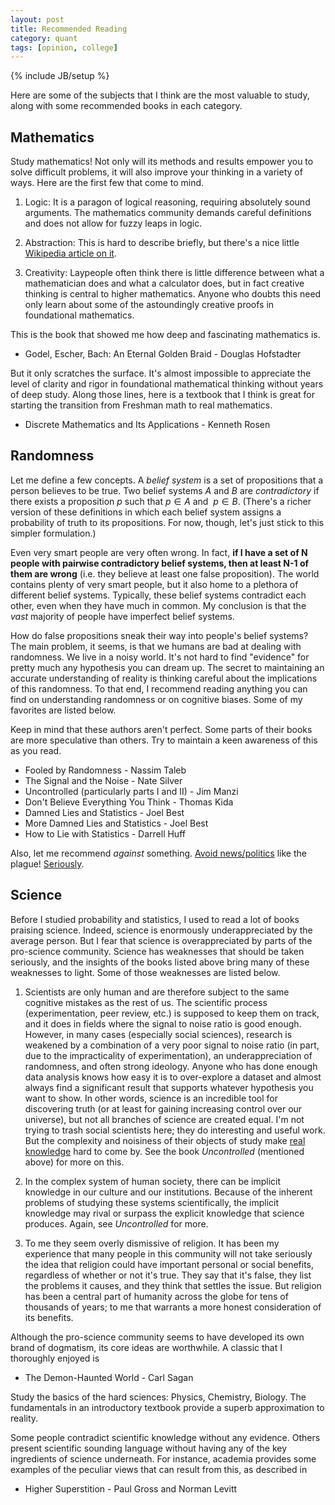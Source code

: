 ```yaml
---
layout: post
title: Recommended Reading
category: quant
tags: [opinion, college]
---
```

{% include JB/setup %}

Here are some of the subjects that I think are the most valuable to study, along with some recommended books in each category.


## Mathematics

Study mathematics! Not only will its methods and results empower you to solve difficult problems, it will also improve your thinking in a variety of ways. Here are the first few that come to mind.

 1. Logic: It is a paragon of logical reasoning, requiring absolutely sound arguments. The mathematics community demands careful definitions and does not allow for fuzzy leaps in logic.

 2. Abstraction: This is hard to describe briefly, but there's a nice little [Wikipedia article on it](http://en.wikipedia.org/wiki/Abstraction_(mathematics)).

 3. Creativity: Laypeople often think there is little difference between what a mathematician does and what a calculator does, but in fact creative thinking is central to higher mathematics. Anyone who doubts this need only learn about some of the astoundingly creative proofs in foundational mathematics.

This is the book that showed me how deep and fascinating mathematics is.

 - Godel, Escher, Bach: An Eternal Golden Braid - Douglas Hofstadter

But it only scratches the surface. It's almost impossible to appreciate the level of clarity and rigor in foundational mathematical thinking without years of deep study. Along those lines, here is a textbook that I think is great for starting the transition from Freshman math to real mathematics.

 - Discrete Mathematics and Its Applications - Kenneth Rosen


## Randomness

Let me define a few concepts. A *belief system* is a set of propositions that a person believes to be true. Two belief systems $A$ and $B$ are *contradictory* if there exists a proposition $p$ such that $p \in A$ and $~p \in B$. (There's a richer version of these definitions in which each belief system assigns a probability of truth to its propositions. For now, though, let's just stick to this simpler formulation.)

Even very smart people are very often wrong. In fact, **if I have a set of N people with pairwise contradictory belief systems, then at least N-1 of them are wrong** (i.e. they believe at least one false proposition). The world contains plenty of very smart people, but it also home to a plethora of different belief systems. Typically, these belief systems contradict each other, even when they have much in common. My conclusion is that the *vast* majority of people have imperfect belief systems.

How do false propositions sneak their way into people's belief systems? The main problem, it seems, is that we humans are bad at dealing with randomness. We live in a noisy world. It's not hard to find "evidence" for pretty much any hypothesis you can dream up. The secret to maintaining an accurate understanding of reality is thinking careful about the implications of this randomness. To that end, I recommend reading anything you can find on understanding randomness or on cognitive biases. Some of my favorites are listed below. 

Keep in mind that these authors aren't perfect. Some parts of their books are more speculative than others. Try to maintain a keen awareness of this as you read.

 - Fooled by Randomness - Nassim Taleb
 - The Signal and the Noise - Nate Silver
 - Uncontrolled (particularly parts I and II) - Jim Manzi
 - Don't Believe Everything You Think - Thomas Kida
 - Damned Lies and Statistics - Joel Best
 - More Damned Lies and Statistics - Joel Best
 - How to Lie with Statistics - Darrell Huff

Also, let me recommend *against* something. [Avoid news/politics](http://m.guardiannews.com/media/2013/apr/12/news-is-bad-rolf-dobelli) like the plague! [Seriously](http://www.cracked.com/blog/7-reasons-news-looks-worse-than-it-really-is/).


## Science

Before I studied probability and statistics, I used to read a lot of books praising science. Indeed, science is enormously underappreciated by the average person. But I fear that science is overappreciated by parts of the pro-science community. Science has weaknesses that should be taken seriously, and the insights of the books listed above bring many of these weaknesses to light. Some of those weaknesses are listed below.

 1. Scientists are only human and are therefore subject to the same cognitive mistakes as the rest of us. The scientific process (experimentation, peer review, etc.) is supposed to keep them on track, and it does in fields where the signal to noise ratio is good enough. However, in many cases (especially social sciences), research is weakened by a combination of a very poor signal to noise ratio (in part, due to the impracticality of experimentation), an underappreciation of randomness, and often strong ideology. Anyone who has done enough data analysis knows how easy it is to over-explore a dataset and almost always find a significant result that supports whatever hypothesis you want to show.
    In other words, science is an incredible tool for discovering truth (or at least for gaining increasing control over our universe), but not all branches of science are created equal. I'm not trying to trash social scientists here; they do interesting and useful work. But the complexity and noisiness of their objects of study make [real knowledge](http://www.youtube.com/watch?v=IaO69CF5mbY) hard to come by. See the book *Uncontrolled* (mentioned above) for more on this.

 2. In the complex system of human society, there can be implicit knowledge in our culture and our institutions. Because of the inherent problems of studying these systems scientifically, the implicit knowledge may rival or surpass the explicit knowledge that science produces. Again, see *Uncontrolled* for more.

 3. To me they seem overly dismissive of religion. It has been my experience that many people in this community will not take seriously the idea that religion could have important personal or social benefits, regardless of whether or not it's true. They say that it's false, they list the problems it causes, and they think that settles the issue. But religion has been a central part of humanity across the globe for tens of thousands of years; to me that warrants a more honest consideration of its benefits.

Although the pro-science community seems to have developed its own brand of dogmatism, its core ideas are worthwhile. A classic that I thoroughly enjoyed is 

 - The Demon-Haunted World - Carl Sagan

Study the basics of the hard sciences: Physics, Chemistry, Biology. The fundamentals in an introductory textbook provide a superb approximation to reality.

Some people contradict scientific knowledge without any evidence. Others present scientific sounding language without having any of the key ingredients of science underneath. For instance, academia provides some examples of the peculiar views that can result from this, as described in

 - Higher Superstition - Paul Gross and Norman Levitt

